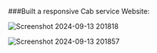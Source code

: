 ###Built a responsive Cab service Website:

![Screenshot 2024-09-13 201818](https://github.com/user-attachments/assets/a398e89f-426f-4fff-8703-ae2b50d5cbfa)

![Screenshot 2024-09-13 201857](https://github.com/user-attachments/assets/59998968-e1b9-4c0b-b8d0-6a8d43c73d39)
